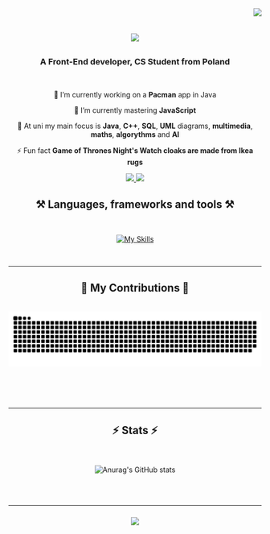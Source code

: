 <img align="right" src="https://visitor-badge.laobi.icu/badge?page_id=przemyslawren.przemyslawren" />

<h1 align="center">
    <img src="https://readme-typing-svg.herokuapp.com/?font=Righteous&size=35&center=true&vCenter=true&width=500&height=70&duration=4000&lines=Hi+There!+👋;+I'm+Przemysław+Ren!;" />
</h1>

<h3 align="center">A Front-End developer, CS Student from Poland</h3>

<br/>

<div align="center">
  
🔭 I’m currently working on a **Pacman** app in Java

🌱 I’m currently mastering **JavaScript**

🏫 At uni my main focus is **Java**, **C++**, **SQL**, **UML** diagrams, **multimedia**, **maths**, **algorythms** and **AI**

⚡ Fun fact **Game of Thrones Night's Watch cloaks are made from Ikea rugs**

</div>

<div align="center"> 
  <a href="mailto:przemyslaw.ren@gmail.com">
    <img src="https://img.shields.io/badge/Gmail-333333?style=for-the-badge&logo=gmail&logoColor=red" />
  </a>
  <a href="https://www.linkedin.com/in/przemyslawren" target="_blank">
    <img src="https://img.shields.io/badge/LinkedIn-0077B5?style=for-the-badge&logo=linkedin&logoColor=white" target="_blank" />
  </a>
</div>

<h2 align="center">⚒️ Languages, frameworks and tools ⚒️</h2>
<br/>
<div align="center">
    
[![My Skills](https://skillicons.dev/icons?i=js,ts,angular,html,css,bootstrap,git,vscode)](https://skillicons.dev)

</div>

<br/>
<hr/>

<div align="center">
  <h2>🐍 My Contributions 🐍</h2>
  <br>
  <img alt="snake eating my contributions" src="https://raw.githubusercontent.com/salesp07/salesp07/output/github-contribution-grid-snake.svg" />
  
  <br/><br/><br/>
</div>

<hr/>

<h2 align="center">⚡ Stats ⚡</h2>
<br>
<div align="center">
    
![Anurag's GitHub stats](https://github-readme-stats-sigma-five.vercel.app/api?username=przemyslawren&show_icons=true&theme=tokyonight)

</div>

<br/><br/>
<hr/>

<h3 align="center">
    <img src="https://readme-typing-svg.herokuapp.com/?font=Righteous&size=25&center=true&vCenter=true&width=500&height=70&duration=4000&lines=Thanks+for+visiting!+✌️;+Shoot+me+a+message!">
</h3>

<br/>
